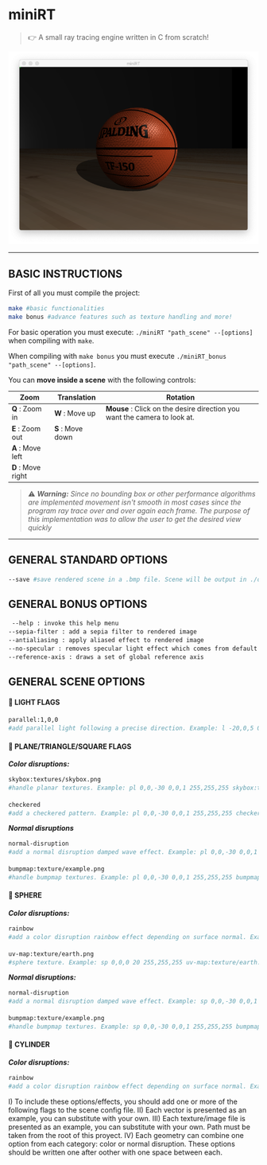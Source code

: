 # miniRT

> 👉 A small ray tracing engine written in C from scratch!

![picture alt](rendered_images/spalding.png "hello world!")

--- 

## BASIC INSTRUCTIONS

First of all you must compile the project:
``` bash
make #basic functionalities
make bonus #advance features such as texture handling and more!
``` 
For basic operation you must execute: `./miniRT "path_scene" --[options]` when compiling with `make`.

When compiling with `make bonus` you must execute `./miniRT_bonus "path_scene" --[options]`.

You can **move inside a scene** with the following controls:

Zoom | Translation | Rotation
--- | --- | ---
**Q** : Zoom in | **W** : Move up | **Mouse** : Click on the desire direction you want the camera to look at.
**E** : Zoom out | **S** : Move down
 | **A** : Move left
 | **D** : Move right

> :warning: _**Warning:** Since no bounding box or other performance algorithms are implemented movement isn't smooth in most cases since the program ray trace over and over again each frame. The purpose of this implementation was to allow the user to get the desired view quickly_ 
---

## GENERAL STANDARD OPTIONS
``` bash
--save #save rendered scene in a .bmp file. Scene will be output in ./output_bmp folder
```


## GENERAL BONUS OPTIONS
```bash
 --help : invoke this help menu
--sepia-filter : add a sepia filter to rendered image 
--antialiasing : apply aliased effect to rendered image
--no-specular : removes specular light effect which comes from default
--reference-axis : draws a set of global reference axis
``` 

## GENERAL SCENE OPTIONS

#### :flashlight: LIGHT FLAGS
```bash
parallel:1,0,0
#add parallel light following a precise direction. Example: l -20,0,5 0.7 255,255,255 parallel:1,0,0
```
#### :triangular_ruler: PLANE/TRIANGLE/SQUARE FLAGS

___Color disruptions:___
```bash    
skybox:textures/skybox.png 
#handle planar textures. Example: pl 0,0,-30 0,0,1 255,255,255 skybox:textures/skybox.png

checkered
#add a checkered pattern. Example: pl 0,0,-30 0,0,1 255,255,255 checkered
```
___Normal disruptions___
```bash
normal-disruption  
#add a normal disruption damped wave effect. Example: pl 0,0,-30 0,0,1 255,255,255 normal-disruption

bumpmap:texture/example.png 
#handle bumpmap textures. Example: pl 0,0,-30 0,0,1 255,255,255 bumpmap:texture/example.png
```

#### :basketball: SPHERE

___Color disruptions:___
```bash
rainbow
#add a color disruption rainbow effect depending on surface normal. Example: sp 0,0,0 20 255,255,255 rainbow

uv-map:texture/earth.png
#sphere texture. Example: sp 0,0,0 20 255,255,255 uv-map:texture/earth.png
```

___Normal disruptions:___
```bash    
normal-disruption
#add a normal disruption damped wave effect. Example: sp 0,0,-30 0,0,1 255,255,255 normal-disruption

bumpmap:texture/example.png
#handle bumpmap textures. Example: sp 0,0,-30 0,0,1 255,255,255 bumpmap:texture/example.png
```
#### :straight_ruler: CYLINDER

___Color disruptions:___
```bash
rainbow
#add a color disruption rainbow effect depending on surface normal. Example: sp 0,0,0 20 255,255,255 rainbow
```

I) To include these options/effects, you should add one or more of the following flags to the scene config file.
II) Each vector is presented as an example, you can substitute with your own.
III) Each texture/image file is presented as an example, you can substitute with your own. Path must be taken from the root of this proyect.
IV) Each geometry can combine one option from each category: color or normal disruption. These options should be written one after oother with one space between each.
